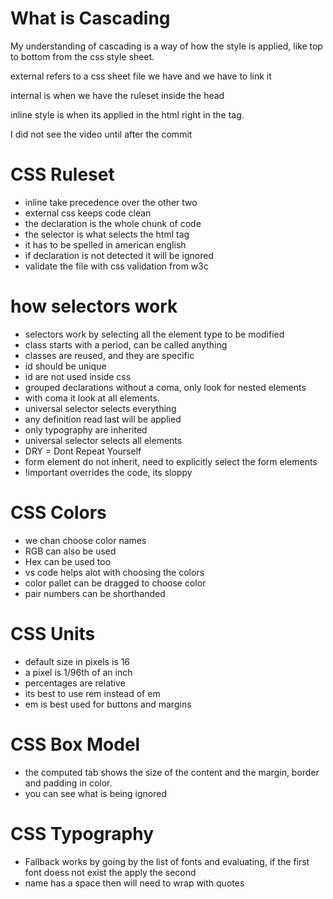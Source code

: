 # What is Cascading

My understanding of cascading is a way of how the style is applied, like top to bottom from the css style sheet.

external refers to a css sheet file we have and we have to link it

internal is when we have the ruleset inside the head

inline style is when its applied in the html right in the tag.

I did not see the video until after the commit

# CSS Ruleset
- inline take precedence over the other two
- external css keeps code clean
- the declaration is the whole chunk of code
- the selector is what selects the html tag
- it has to be spelled in american english
- if declaration is not detected it will be ignored
- validate the file with css validation from w3c

# how selectors work
- selectors work by selecting all the element type to be modified
- class starts with a period, can be called anything
- classes are reused, and they are specific
- id should be unique
- id are not used inside css
- grouped declarations without a coma, only look for nested elements
- with coma it look at all elements.
- universal selector selects everything
- any definition read last will be applied
- only typography are inherited
- universal selector selects all elements
- DRY = Dont Repeat Yourself
- form element do not inherit, need to explicitly select the form elements
- !important overrides the code, its sloppy

# CSS Colors
- we chan choose color names
- RGB can also be used
- Hex can be used too
- vs code helps alot with choosing the colors
- color pallet can be dragged to choose color
- pair numbers can be shorthanded

# CSS Units
- default size in pixels is 16
- a pixel is 1/96th of an inch
- percentages are relative
- its best to use rem instead of em
- em is best used for buttons and margins

# CSS Box Model
- the computed tab shows the size of the content and the margin, border and padding in color.
- you can see what is being ignored

# CSS Typography
- Fallback works by going by the list of fonts and evaluating, if the first font doess not exist the apply the second
- name has a space then will need to wrap with quotes
